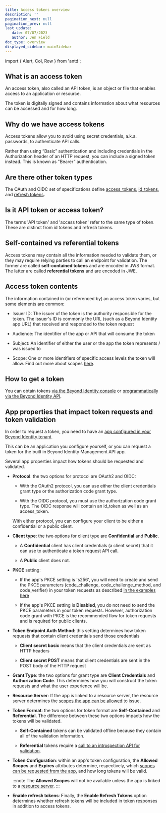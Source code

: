 ```yaml
---
title: Access tokens overview
description: ''
pagination_next: null
pagination_prev: null
last_update: 
   date: 07/07/2023
   author: Jen Field
doc_type: overview
displayed_sidebar: mainSidebar
---  
```


import { Alert, Col, Row } from 'antd';


## What is an access token

An access token, also called an API token, is an object or file that enables access to an application or resource. 

The token is digitally signed and contains information about what resources can be accessed and for how long.  

## Why do we have access tokens

Access tokens allow you to avoid using secret credentials, a.k.a. passwords, to authenticate API calls. 

Rather than using “Basic” authentication and including credentials in the Authorization header of an HTTP request, you can include a signed token instead. This is known as "Bearer” authentication.  

## Are there other token types

The OAuth and OIDC set of specifications define [access_tokens](https://datatracker.ietf.org/doc/html/rfc6749#section-1.4), [id_tokens](https://openid.net/specs/openid-connect-core-1_0.html#IDToken), and [refresh tokens](https://datatracker.ietf.org/doc/html/rfc6749#section-1.5).    

## Is it API token or access token?

The terms 'API token' and 'access token' refer to the same type of token. These are distinct from id tokens and refresh tokens.  

## Self-contained vs referential tokens  

Access tokens may contain all the information needed to validate them, or they may require relying parties to call an endpoint for validation. 
The former are called **self-contained tokens** and are encoded in JWS format. The latter are called **referential tokens** and are encoded in JWE.  

## Access token contents 

The information contained in (or referenced by) an access token varies, but some elements are common: 

- Issuer ID: The issuer of the token is the authority responsible for the token. The issuer's ID is commonly the URL (such as a Beyond Identity app URL) that received and responded to the token request  

- Audience: The identifier of the app or API that will consume the token   

- Subject: An identifier of either the user or the app the token represents / was issued to  

- Scope: One or more identifiers of specific access levels the token will allow.  Find out more about scopes [here](./api-scopes).  


## How to get a token

You can obtain tokens [via the Beyond Identity console](./create-api-token#admin-console) or [programmatically via the Beyond Identity API](./create-api-token#api).  

## App properties that impact token requests and token validation

In order to request a token, you need to have an [app configured in your Beyond Identity tenant](../how-to/add-an-application.mdx). 

This can be an application you configure yourself, or you can request a token for the built in Beyond Identity Management API app.  

Several app properties impact how tokens should be requested and validated.   
  
- **Protocol**: the two options for protocol are OAuth2 and OIDC:  

  - With the OAuth2 protocol, you can use either the client credentials grant type or the authorization code grant type.

  - With the OIDC protocol, you must use the authorization code grant type. The OIDC response will contain an id_token as well as an access_token.  

  With either protocol, you can configure your client to be either a confidential or a public client.  

- **Client type**: the two options for client type are **Confidential** and **Public**. 

  - A **Confidential** client has client credentials (a client secret) that it can use to authenticate a token request API call. 

  - A **Public** client does not. 

- **PKCE** setting: 

  - If the app's PKCE setting is 's256', you will need to create and send the PKCE parameters (code_challenge, code_challenge_method, and code_verifier) in your token requests as described [in the examples here](./create-api-token)

  - If the app's PKCE setting is **Disabled**, you do not need to send the PKCE parameters in your token requests. However, authorization code grant with PKCE is the recommended flow for token requests and is required for public clients.  

- **Token Endpoint Auth Method**: this setting determines how token requests that contain client credentials send those credentials    

  - **Client secret basic** means that the client credentials are sent as HTTP headers  

  - **Client secret POST** means that client credentials are sent in the POST body of the HTTP request

- **Grant Type**: the two options for grant type are **Client Credentials** and **Authorization Code**. This determines how you will construct the token requests and what the user experience will be. 

- **Resource Server**: If the app is linked to a resource server, the resource server determines the [scopes the app can be allowed](./api-scopes) to issue.

- **Token Format**: the two options for token format are **Self-Contained** and **Referential**. The difference between these two options impacts how the tokens will be validated. 

  - **Self-Contained** tokens can be validated offline because they contain all of the validation information. 

  - **Referential** tokens require a [call to an introspection API for validation](./validate-access-tokens).  
- **Token Configuration**: within an app's token configuration, the **Allowed Scopes** and **Expires** attributes determine, 
respectively, which [scopes can be requested from the app](./api-scopes), and how long tokens will be valid. 
  
  :::note
  The **Allowed Scopes** will not be available unless the app is linked to a [resource server](../how-to/add-resource-server.mdx).
  :::

- **Enable refresh tokens**: Finally, the **Enable Refresh Tokens** option determines whether refresh tokens will be included in token responses in addition to access tokens.  
